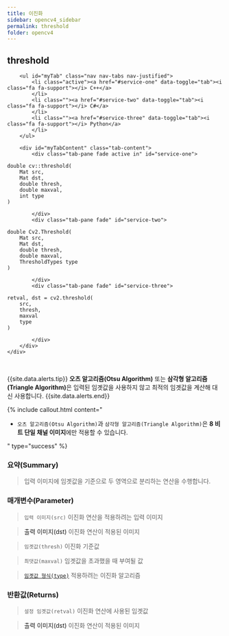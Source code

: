 ```yaml
---
title: 이진화
sidebar: opencv4_sidebar
permalink: threshold
folder: opencv4
---
```


<div class="row">
    <div class="col-lg-12">
        <h2 class="page-header">threshold</h2>
    </div>
    <div class="col-lg-12">

        <ul id="myTab" class="nav nav-tabs nav-justified">
            <li class="active"><a href="#service-one" data-toggle="tab"><i class="fa fa-support"></i> C++</a>
            </li>
            <li class=""><a href="#service-two" data-toggle="tab"><i class="fa fa-support"></i> C#</a>
            </li>
            <li class=""><a href="#service-three" data-toggle="tab"><i class="fa fa-support"></i> Python</a>
            </li>
        </ul>

        <div id="myTabContent" class="tab-content">
            <div class="tab-pane fade active in" id="service-one">
<pre class="prettyprint"><code class="language-cpp">double cv::threshold(
    Mat src,
    Mat dst,
    double thresh,
    double maxval,
    int type
)</code></pre>
            </div>
            <div class="tab-pane fade" id="service-two">
<pre class="prettyprint"><code class="language-cs">double Cv2.Threshold(
    Mat src,
    Mat dst,
    double thresh,
    double maxval,
    ThresholdTypes type
)</code></pre>
            </div>
            <div class="tab-pane fade" id="service-three">
<pre class="prettyprint"><code class="language-py">retval, dst = cv2.threshold(
    src,
    thresh,
    maxval
    type
)</code></pre>
            </div>
        </div>
    </div>
</div>

<br>

{{site.data.alerts.tip}}
<b>오츠 알고리즘(Otsu Algorithm)</b> 또는 <b>삼각형 알고리즘(Triangle Algorithm)</b>은 입력된 임곗값을 사용하지 않고 최적의 임곗값을 계산해 대신 사용합니다.
{{site.data.alerts.end}}

{% include callout.html content="

- `오츠 알고리즘(Otsu Algorithm)`과 `삼각형 알고리즘(Triangle Algorithm)`은 **8 비트 단일 채널 이미지**에만 적용할 수 있습니다.

" type="success" %}

### 요약(Summary)

> 입력 이미지에 임곗값을 기준으로 두 영역으로 분리하는 연산을 수행합니다.

### 매개변수(Parameter)

> `입력 이미지(src)` 이진화 연산을 적용하려는 입력 이미지

> <a data-toggle="tooltip" data-original-title="{{site.data.glossary.only_C_CS}}">출력 이미지(dst)</a> 이진화 연산이 적용된 이미지

> `임곗값(thresh)` 이진화 기준값

> `최댓값(maxval)` 임곗값을 초과했을 때 부여될 값

> [`임곗값 형식(type)`](ThresholdTypes) 적용하려는 이진화 알고리즘

### 반환값(Returns)

> `설정 임곗값(retval)` 이진화 연산에 사용된 임곗값

> <a data-toggle="tooltip" data-original-title="{{site.data.glossary.only_Python}}">출력 이미지(dst)</a> 이진화 연산이 적용된 이미지